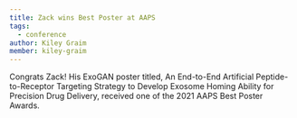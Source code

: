```yaml
---
title: Zack wins Best Poster at AAPS
tags: 
  - conference
author: Kiley Graim
member: kiley-graim
---
```


Congrats Zack! His ExoGAN poster titled, An End-to-End Artificial Peptide-to-Receptor Targeting Strategy to Develop Exosome Homing Ability for Precision Drug Delivery, received one of the 2021 AAPS Best Poster Awards.
